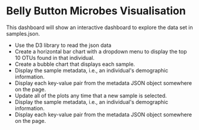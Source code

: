 # Belly Button Microbes Visualisation
This dashboard will show an interactive dashboard to explore the data set in samples.json.

- Use the D3 library to read the json data
- Create a horizontal bar chart with a dropdown menu to display the top 10 OTUs found in that individual.
- Create a bubble chart that displays each sample.
- Display the sample metadata, i.e., an individual's demographic information.
- Display each key-value pair from the metadata JSON object somewhere on the page.
- Update all of the plots any time that a new sample is selected.
- Display the sample metadata, i.e., an individual's demographic information.
- Display each key-value pair from the metadata JSON object somewhere on the page.


